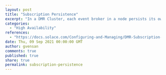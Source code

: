 ```yaml
---
layout: post
title: "Subscription Persistence"
excerpt: "In a DMR Cluster, each event broker in a node persists its own Guaranteed subscriptions, but not those propagated to it by other nodes in the event mesh. When subscriptions propagate to an HA node, both brokers of that node learn of the subscriptions, regardless of which of the mates in the HA pair is currently active. Both brokers stay up-to-date with the overall network subscription set at the same time."
categories:
  - "High Availability"
references:
  - "https://docs.solace.com/Configuring-and-Managing/DMR-Subscription-Mgmt.htm#Subscription_Persistence"
date: Thu, 09 Sep 2021 00:00:00 GMT
author: gvensan
comments: true
published: true
share: true
permalink: subscription-persistence
---
```

